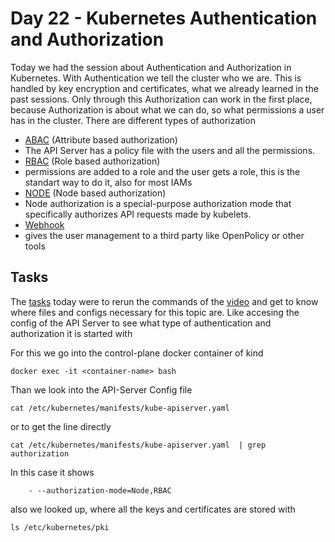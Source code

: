 # Day 22 - Kubernetes Authentication and Authorization

Today we had the session about Authentication and Authorization in Kubernetes. 
With Authentication we tell the cluster who we are. This is handled by key encryption and certificates, what we already learned in the past sessions.
Only through this Authorization can work in the first place, because Authorization is about what we can do, so what permissions a user has in the cluster.
There are different types of authorization
* [ABAC](https://kubernetes.io/docs/reference/access-authn-authz/abac/) (Attribute based authorization)
 * The API Server has a policy file with the users and all the permissions. 
* [RBAC](https://kubernetes.io/docs/reference/access-authn-authz/rbac/) (Role based authorization)
 * permissions are added to a role and the user gets a role, this is the standart way to do it, also for most IAMs
* [NODE](https://kubernetes.io/docs/reference/access-authn-authz/node/) (Node based authorization)
 * Node authorization is a special-purpose authorization mode that specifically authorizes API requests made by kubelets.
* [Webhook](https://kubernetes.io/docs/reference/access-authn-authz/webhook/)
 * gives the user management to a third party like OpenPolicy or other tools


## Tasks
The [tasks](https://github.com/piyushsachdeva/CKA-2024/blob/main/Resources/Day22/task.md) today were to rerun the commands of the [video](https://www.youtube.com/watch?v=P0bogYEyfeI) and get to know where files and configs necessary for this topic are.
Like accesing the config of the API Server to see what type of authentication and authorization it is started with

For this we go into the control-plane docker container of kind
```
docker exec -it <container-name> bash
```
Than we look into the API-Server Config file
```
cat /etc/kubernetes/manifests/kube-apiserver.yaml
```
or to get the line directly 
```
cat /etc/kubernetes/manifests/kube-apiserver.yaml  | grep authorization
```
In this case it shows 
```
    - --authorization-mode=Node,RBAC
```

also we looked up, where all the keys and certificates are stored with
```
ls /etc/kubernetes/pki
```